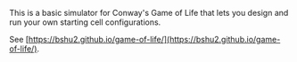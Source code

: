 This is a basic simulator for Conway's Game of Life that lets you design and run your own starting cell configurations. 

See [https://bshu2.github.io/game-of-life/](https://bshu2.github.io/game-of-life/).